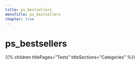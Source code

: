 ```yaml
---
title: ps_bestsellers
menuTitle: ps_bestsellers
chapter: true
---
```


# ps_bestsellers

{{% children titlePages="Tests" titleSections="Categories" %}}
